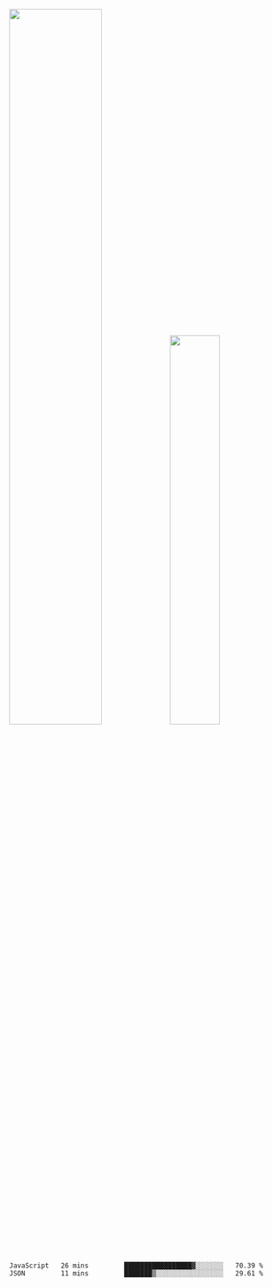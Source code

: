 <img align="" width="57.5%" src="https://github-readme-stats.vercel.app/api?username=Dream4ever&hide_title=true&hide_border=true&count_private=true&show_icons=true&include_all_commits=true&line_height=21" /><img align="" width="42.4%" src="https://github-readme-stats.vercel.app/api/top-langs/?username=Dream4ever&hide_title=true&count_private=true&show_icons=true&langs_count=6&hide_border=true&layout=compact" />

<!--START_SECTION:waka-->

```txt
JavaScript   26 mins         █████████████████▓░░░░░░░   70.39 %
JSON         11 mins         ███████▒░░░░░░░░░░░░░░░░░   29.61 %
```

<!--END_SECTION:waka-->
